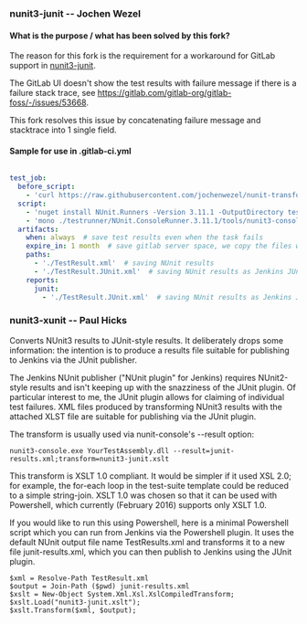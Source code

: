 ### nunit3-junit -- Jochen Wezel

#### What is the purpose / what has been solved by this fork?

The reason for this fork is the requirement for a workaround for GitLab support in [nunit3-junit](https://github.com/jochenwezel/nunit-transforms-to-junit-gitlab-compatible/tree/master/nunit3-junit).

The GitLab UI doesn't show the test results with failure message if there is a failure stack trace, see https://gitlab.com/gitlab-org/gitlab-foss/-/issues/53668.

This fork resolves this issue by concatenating failure message and stacktrace into 1 single field.

#### Sample for use in .gitlab-ci.yml
```yml

test_job:
  before_script:
    - 'curl https://raw.githubusercontent.com/jochenwezel/nunit-transforms-to-junit-gitlab-compatible/master/nunit3-junit/nunit3-junit.xslt > nunit3-junit.xslt'
  script:
    - 'nuget install NUnit.Runners -Version 3.11.1 -OutputDirectory testrunner'
    - 'mono ./testrunner/NUnit.ConsoleRunner.3.11.1/tools/nunit3-console.exe "./My-Test/bin/Debug/My.Test.dll" --result=TestResult.JUnit.xml\;transform=nunit3-junit.xslt --result=TestResult.xml'
  artifacts:
    when: always  # save test results even when the task fails
    expire_in: 1 month  # save gitlab server space, we copy the files we need to deploy folder later on
    paths:
      - './TestResult.xml'  # saving NUnit results
      - './TestResult.JUnit.xml'  # saving NUnit results as Jenkins JUnit XML
    reports:
      junit:
        - './TestResult.JUnit.xml'  # saving NUnit results as Jenkins JUnit XML
```

### nunit3-xunit -- Paul Hicks

Converts NUnit3 results to JUnit-style results. It deliberately drops some information: the intention is to produce a results file suitable for publishing to Jenkins via the JUnit publisher.

The Jenkins NUnit publisher ("NUnit plugin" for Jenkins) requires NUnit2-style results and isn't keeping up with the snazziness of the JUnit plugin. Of particular interest to me, the JUnit plugin allows for claiming of individual test failures. XML files produced by transforming NUnit3 results with the attached XLST file are suitable for publishing via the JUnit plugin.

The transform is usually used via nunit-console's --result option:

    nunit3-console.exe YourTestAssembly.dll --result=junit-results.xml;transform=nunit3-junit.xslt

This transform is XSLT 1.0 compliant. It would be simpler if it used XSL 2.0; for example, the for-each loop in the test-suite template could be reduced to a simple string-join. XSLT 1.0 was chosen so that it can be used with Powershell, which currently (February 2016) supports only XSLT 1.0.

If you would like to run this using Powershell, here is a minimal Powershell script which you can run from Jenkins via the Powershell plugin. It uses the default NUnit output file name TestResults.xml and transforms it to a new file junit-results.xml, which you can then publish to Jenkins using the JUnit plugin.

    $xml = Resolve-Path TestResult.xml
    $output = Join-Path ($pwd) junit-results.xml
    $xslt = New-Object System.Xml.Xsl.XslCompiledTransform;
    $xslt.Load("nunit3-junit.xslt");
    $xslt.Transform($xml, $output);
    
